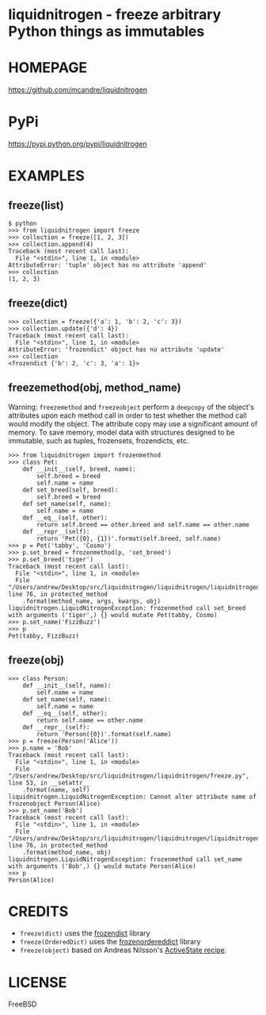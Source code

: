 # liquidnitrogen - freeze arbitrary Python things as immutables

# HOMEPAGE

https://github.com/mcandre/liquidnitrogen

# PyPi

https://pypi.python.org/pypi/liquidnitrogen

# EXAMPLES

## freeze(list)

```
$ python
>>> from liquidnitrogen import freeze
>>> collection = freeze([1, 2, 3])
>>> collection.append(4)
Traceback (most recent call last):
  File "<stdin>", line 1, in <module>
AttributeError: 'tuple' object has no attribute 'append'
>>> collection
(1, 2, 3)
```

## freeze(dict)

```
>>> collection = freeze({'a': 1, 'b': 2, 'c': 3})
>>> collection.update({'d': 4})
Traceback (most recent call last):
  File "<stdin>", line 1, in <module>
AttributeError: 'frozendict' object has no attribute 'update'
>>> collection
<frozendict {'b': 2, 'c': 3, 'a': 1}>
```

## freezemethod(obj, method_name)

Warning: `freezemethod` and `freezeobject` perform a `deepcopy` of the object's attributes upon each method call in order to test whether the method call would modify the object. The attribute copy  may use a significant amount of memory. To save memory, model data with structures designed to be immutable, such as tuples, frozensets, frozendicts, etc.

```
>>> from liquidnitrogen import frozenmethod
>>> class Pet:
    def __init__(self, breed, name):
        self.breed = breed
        self.name = name
    def set_breed(self, breed):
        self.breed = breed
    def set_name(self, name):
        self.name = name
    def __eq__(self, other):
        return self.breed == other.breed and self.name == other.name
    def __repr__(self):
        return 'Pet({0}, {1})'.format(self.breed, self.name)
>>> p = Pet('tabby', 'Cosmo')
>>> p.set_breed = frozenmethod(p, 'set_breed')
>>> p.set_breed('tiger')
Traceback (most recent call last):
  File "<stdin>", line 1, in <module>
  File "/Users/andrew/Desktop/src/liquidnitrogen/liquidnitrogen/liquidnitrogen.py", line 76, in protected_method
    .format(method_name, args, kwargs, obj)
liquidnitrogen.LiquidNitrogenException: frozenmethod call set_breed with arguments ('tiger',) {} would mutate Pet(tabby, Cosmo)
>>> p.set_name('FizzBuzz')
>>> p
Pet(tabby, FizzBuzz)
```

## freeze(obj)

```
>>> class Person:
    def __init__(self, name):
        self.name = name
    def set_name(self, name):
        self.name = name
    def __eq__(self, other):
        return self.name == other.name
    def __repr__(self):
        return 'Person({0})'.format(self.name)
>>> p = freeze(Person('Alice'))
>>> p.name = 'Bob'
Traceback (most recent call last):
  File "<stdin>", line 1, in <module>
  File "/Users/andrew/Desktop/src/liquidnitrogen/liquidnitrogen/freeze.py", line 53, in __setattr__
    .format(name, self)
liquidnitrogen.LiquidNitrogenException: Cannot alter attribute name of frozenobject Person(Alice)
>>> p.set_name('Bob')
Traceback (most recent call last):
  File "<stdin>", line 1, in <module>
  File "/Users/andrew/Desktop/src/liquidnitrogen/liquidnitrogen/liquidnitrogen.py", line 76, in protected_method
    .format(method_name, obj)
liquidnitrogen.LiquidNitrogenException: frozenmethod call set_name with arguments ('Bob',) {} would mutate Person(Alice)
>>> p
Person(Alice)
```

# CREDITS

* `freeze(dict)` uses the [frozendict](https://pypi.python.org/pypi/frozendict) library
* `freeze(OrderedDict)` uses the [frozenordereddict](https://pypi.python.org/pypi/frozenordereddict) library
* `freeze(object)` based on Andreas Nilsson's [ActiveState recipe](http://code.activestate.com/recipes/576527-freeze-make-any-object-immutable/).

# LICENSE

FreeBSD

